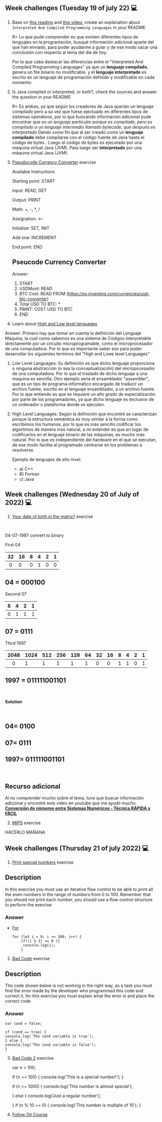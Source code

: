 ## Week challenges (Tuesday 19 of july 22) 💻

1. Base on [this reading](https://www.freecodecamp.org/news/compiled-versus-interpreted-languages/) and [this video](https://www.youtube.com/watch?v=I1f45REi3k4), create an explanation about `Interpreted And Compiled Programming Languages` in your README


    <p> R= Lo que pude comprender es que existen diferentes tipos de lenguajes en la programación, busqué información adicional aparte del que han enviado, para poder ayudarme a guíar y de ese modo sacar una conclusión con respecto al tema del día de hoy. </p>
    <p> Por lo que cabe destacar las diferencias entre el "Interpreted And Compiled Programming Languages" ya que un <strong>lenguaje compilado</strong>, genera un file binario no modificable. y el <strong>lenguaje interpretado</strong> es escrito en un lenguaje de programación definido y modificable en cada momento. </p>

2. Is Java compiled or interpreted, or both?, check the sources and answer the question in your README

    <p> R= Es ambas, ya que según los creadores de Java querían un lenguaje compilado pero a su vez que fuese ejectuado en diferentes tipos de sistemas operativos, por lo que buscando información adicional pude encontrar que <em>es un lenguaje particular porque es compilado, pero es compilado a un lenguaje intermedio llamado bytecode, que después es interpretado</em>
    Dando como fin que al ser creado como un <strong>lenguaje compilado</strong> debe compilarse con el código fuente de Java hasta el código de bytes . Luego el código de bytes es ejecutado por una máquina virtual Java (JVM). Para luego ser <strong>interpretado</strong>  por una máquina virtual Java (JVM).

3. [Pseudocode Currency Converter](./exercises/e00/desc) exercise

    Available Instructions


    Starting point: START

    Input: READ, GET

    Output: PRINT

    Math: +, -, *, /

    Assignation: <--

    Initialize: SET, INIT

    Add one: INCREMENT

    End point: END


     ## Pseucode Currency Converter

    Answer:

    1. START
    2. USDMont: READ
    3. BTC Cost: READ FROM (https://es.investing.com/currencies/usd-btc-converter)
    4. Total USD TO BTC: *
    5.  PRINT: COST USD TO BTC
    6. END

4. Learn about [High and Low level languages](https://www.youtube.com/watch?v=bUWCD45qniA)

Answer:
Primero hay que tomar en cuenta la definición del Lenguaje Máquina, la cual como sabemos es una sistema de Códigos interpretable directamente por un circuito microprogramable, como el microprocesador de una computadora.
Por lo que es importante saber eso para poder desarrollar los siguientes terminos del "High and Lowe level Languages"
1. Low Level Languages: Su definición es que dicho lenguaje proporciona o ninguna abstracción (o sea la conceptualización) del micropocesador de una computadora. Por lo que el traslado de dicho lenguaje a una maquina es sencilla.
Otro ejemplo sería el ensamblador "assembler", que es un tipo de programa informático encargado de traducir un archivo fuente, escrito en el lenguaje ensamblador, a un archivo fuente.
Por lo que entiendo es que se requiere un alto grado de expecialización por parte de los programadores, ya que dicho lenguaje es exclusivo de un ordenador o plataforma donde se ejecuten.

2. High Level Languages:
 Según la definición que encontré se caracterizan porque la estructura semántica es muy similar a la forma como escribimos los humanos, por lo que es más sencillo codificar los algoritmos de manera mas natural, a mi entender es que en lugar de codificarlos en el lenguaje binario de las máquinas, es mucho más natural.
 Por lo que es independiente del hardware en el que se ejecutan, de ese modo facilita al programado  centrarse en los problemas a resolverse.

    Ejemplo de lenguajes de alto nivel:
    - a) C++
    - B) Fortran
    - c) Java

## Week challenges (Wednesday 20 of July of 2022) 💻

1. [Your date of birth in the matrix?](./exercises/e01/desc) exercise

<br>

04-07-1997 convert to binary

First 04   

| 32 | 16| 8| 4|2 | 1|
|:-------------------:|---|---|---|---|---|
| 0 | 0 | 0| 1 | 0| 0

## 04 = 000100 <br>

Second 07
 
 | 8 | 4| 2| 1|
|:-------------------:|---|---|---|
| 0 | 1 | 1| 1| 

## 07 = 0111

Third 1997

| 2048 | 1024| 512| 256| 128 |64 | 32 | 16| 8 | 4 | 2 | 1|
|:-------------------:|---|---|---|---|---|---|---|---|---|---|---|
| 0 | 1 | 1| 1 | 1 | 1 | 0 | 0 | 1| 1 | 0| 1|

## 1997 = 011111001101
<br>

**Solution**

<br>

## 04= 0100

## 07= 0111

## 1997= 011111001101

<br>

## Recurso adicional
Al no comprender mucho sobre el tema, tuve que buscar información adicional y encontré este video en youtube que me ayudó mucho.
**[Conversión de números entre Sistemas Numéricos - Técnica RÁPIDA y FÁCIL
](https://www.youtube.com/watch?v=QrULhy0P_uU)**


2. [MIPS](./exercises/e02/desc) exercise

HACERLO MAÑANA

## Week challenges (Thursday 21 of july 2022) 💻

1. [Print special numbers](./exercises/e03/desc) exercise
## Description

In this exercise you must use an iterative flow control to be able to print all the even numbers in the range of numbers from 0 to 100. Remember that you should not print each number, you should use a flow control structure to perform the exercise

### Answer

*   [For](https://developer.mozilla.org/en-US/docs/Web/JavaScript/Reference/Statements/for)

		for (let i = 0; i <= 100; i++) {
 			if((i % 2) == 0 ){
			 console.log(i);
 			} 


2. [Bad Code](./exercises/e04/desc) exercise
## Description

The code shown below is not working in the right way, as a task you must find the error made by the developer who programmed this code and correct it, for this exercise you must explain what the error is and place the correct code

### Answer

    var cond = false;

    if (cond == true) {
    console.log('The cond variable is true');
    } else {
    console.log('The cond variable is false');
    }

3. [Bad Code 2](./exercises/e05/desc) exercise

    var n = 100;

    if (n == 100) {
    console.log('This is a special number!');
    }

    if (n <= 1000) {
    console.log('This number is almost special');
    
    } else {
    console.log('Just a regular number');
    
    }
    if (n % 10 == 0) {
    console.log('This number is multiple of 10');
    }
4. [Follow Git Course](https://www.udacity.com/course/version-control-with-git--ud123)